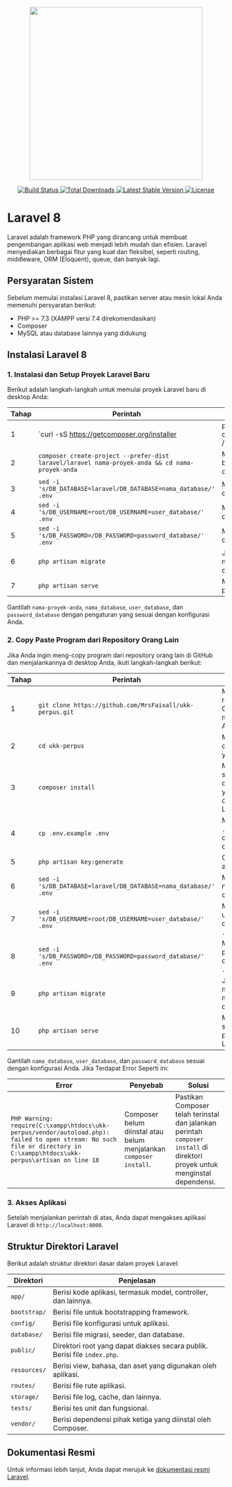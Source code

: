 <p align="center">
  <a href="https://laravel.com" target="_blank">
    <img src="https://raw.githubusercontent.com/laravel/art/master/logo-lockup/5%20SVG/2%20CMYK/1%20Full%20Color/laravel-logolockup-cmyk-red.svg" width="400">
  </a>
</p>

<p align="center">
  <a href="https://travis-ci.org/laravel/framework">
    <img src="https://travis-ci.org/laravel/framework.svg" alt="Build Status">
  </a>
  <a href="https://packagist.org/packages/laravel/framework">
    <img src="https://img.shields.io/packagist/dt/laravel/framework" alt="Total Downloads">
  </a>
  <a href="https://packagist.org/packages/laravel/framework">
    <img src="https://img.shields.io/packagist/v/laravel/framework" alt="Latest Stable Version">
  </a>
  <a href="https://packagist.org/packages/laravel/framework">
    <img src="https://img.shields.io/packagist/l/laravel/framework" alt="License">
  </a>
</p>

# Laravel 8

Laravel adalah framework PHP yang dirancang untuk membuat pengembangan aplikasi web menjadi lebih mudah dan efisien. Laravel menyediakan berbagai fitur yang kuat dan fleksibel, seperti routing, middleware, ORM (Eloquent), queue, dan banyak lagi.

## Persyaratan Sistem

Sebelum memulai instalasi Laravel 8, pastikan server atau mesin lokal Anda memenuhi persyaratan berikut:

- PHP >= 7.3 (XAMPP versi 7.4 direkomendasikan)
- Composer
- MySQL atau database lainnya yang didukung

## Instalasi Laravel 8

### 1. Instalasi dan Setup Proyek Laravel Baru

Berikut adalah langkah-langkah untuk memulai proyek Laravel baru di desktop Anda:

| Tahap | Perintah                                                                                                                                   | Penjelasan                                                     |
|-------|--------------------------------------------------------------------------------------------------------------------------------------------|----------------------------------------------------------------|
| 1     | `curl -sS https://getcomposer.org/installer | php && sudo mv composer.phar /usr/local/bin/composer`                                           | Mengunduh dan menginstal Composer, jika belum terpasang.       |
| 2     | `composer create-project --prefer-dist laravel/laravel nama-proyek-anda && cd nama-proyek-anda`                                             | Membuat proyek Laravel baru dan masuk ke direktori proyek.      |
| 3     | `sed -i 's/DB_DATABASE=laravel/DB_DATABASE=nama_database/' .env`                                                                             | Mengganti nama database di file `.env`.                        |
| 4     | `sed -i 's/DB_USERNAME=root/DB_USERNAME=user_database/' .env`                                                                               | Mengganti username database di file `.env`.                    |
| 5     | `sed -i 's/DB_PASSWORD=/DB_PASSWORD=password_database/' .env`                                                                               | Mengganti password database di file `.env`.                    |
| 6     | `php artisan migrate`                                                                                                                      | Jalankan migrasi untuk membuat tabel di database.              |
| 7     | `php artisan serve`                                                                                                                        | Menjalankan server pengembangan Laravel.                       |

Gantilah `nama-proyek-anda`, `nama_database`, `user_database`, dan `password_database` dengan pengaturan yang sesuai dengan konfigurasi Anda.

### 2. Copy Paste Program dari Repository Orang Lain

Jika Anda ingin meng-copy program dari repository orang lain di GitHub dan menjalankannya di desktop Anda, ikuti langkah-langkah berikut:

| Tahap | Perintah                                                     | Penjelasan                                                   |
|-------|--------------------------------------------------------------|--------------------------------------------------------------|
| 1     | `git clone https://github.com/MrsFaixall/ukk-perpus.git`     | Meng-clone repository dari GitHub ke mesin lokal Anda.       |
| 2     | `cd ukk-perpus`                                              | Masuk ke direktori proyek yang di-clone.                     |
| 3     | `composer install`                                           | Menginstal semua dependensi yang diperlukan oleh Laravel.    |
| 4     | `cp .env.example .env`                                       | Membuat file `.env` dari contoh yang disediakan.             |
| 5     | `php artisan key:generate`                                   | Generate application key.                                    |
| 6     | `sed -i 's/DB_DATABASE=laravel/DB_DATABASE=nama_database/' .env` | Mengganti nama database di file `.env`.                       |
| 7     | `sed -i 's/DB_USERNAME=root/DB_USERNAME=user_database/' .env` | Mengganti username database di file `.env`.                   |
| 8     | `sed -i 's/DB_PASSWORD=/DB_PASSWORD=password_database/' .env` | Mengganti password database di file `.env`.                   |
| 9     | `php artisan migrate`                                        | Jalankan migrasi untuk membuat tabel di database.             |
| 10    | `php artisan serve`                                          | Menjalankan server pengembangan Laravel.                      |

Gantilah `nama_database`, `user_database`, dan `password_database` sesuai dengan konfigurasi Anda.
Jika Terdapat Error Seperti ini:

| **Error**                                                                                                                                                   | **Penyebab**                                                                                                       | **Solusi**                                                                                                                  |
|-------------------------------------------------------------------------------------------------------------------------------------------------------------|--------------------------------------------------------------------------------------------------------------------|-----------------------------------------------------------------------------------------------------------------------------|
| `PHP Warning: require(C:\xampp\htdocs\ukk-perpus/vendor/autoload.php): failed to open stream: No such file or directory in C:\xampp\htdocs\ukk-perpus\artisan on line 18` | Composer belum diinstal atau belum menjalankan `composer install`.                                                  | Pastikan Composer telah terinstal dan jalankan perintah `composer install` di direktori proyek untuk menginstal dependensi. |

### 3. Akses Aplikasi

Setelah menjalankan perintah di atas, Anda dapat mengakses aplikasi Laravel di `http://localhost:8000`.

## Struktur Direktori Laravel

Berikut adalah struktur direktori dasar dalam proyek Laravel:

| Direktori  | Penjelasan                                                                 |
|------------|----------------------------------------------------------------------------|
| `app/`     | Berisi kode aplikasi, termasuk model, controller, dan lainnya.             |
| `bootstrap/`| Berisi file untuk bootstrapping framework.                                |
| `config/`  | Berisi file konfigurasi untuk aplikasi.                                    |
| `database/`| Berisi file migrasi, seeder, dan database.                                 |
| `public/`  | Direktori root yang dapat diakses secara publik. Berisi file `index.php`.  |
| `resources/`| Berisi view, bahasa, dan aset yang digunakan oleh aplikasi.               |
| `routes/`  | Berisi file rute aplikasi.                                                 |
| `storage/` | Berisi file log, cache, dan lainnya.                                       |
| `tests/`   | Berisi tes unit dan fungsional.                                            |
| `vendor/`  | Berisi dependensi pihak ketiga yang diinstal oleh Composer.                |

## Dokumentasi Resmi

Untuk informasi lebih lanjut, Anda dapat merujuk ke [dokumentasi resmi Laravel](https://laravel.com/docs/8.x).

